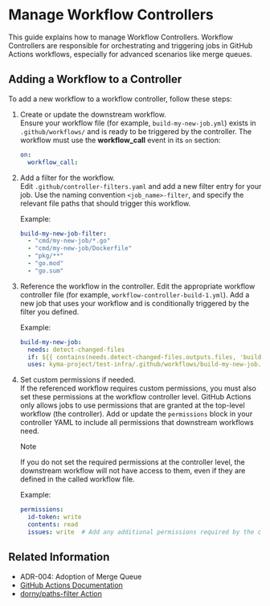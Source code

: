 # Manage Workflow Controllers

This guide explains how to manage Workflow Controllers. Workflow Controllers are responsible for orchestrating and triggering jobs in GitHub Actions workflows, especially for advanced scenarios like merge queues.

## Adding a Workflow to a Controller

To add a new workflow to a workflow controller, follow these steps:

1. Create or update the downstream workflow.  
   Ensure your workflow file (for example, `build-my-new-job.yml`) exists in `.github/workflows/` and is ready to be triggered by the controller. The workflow must use the **workflow_call** event in its `on` section:
   
   ```yaml
   on:
     workflow_call:
   ```

2. Add a filter for the workflow.  
	 Edit `.github/controller-filters.yaml` and add a new filter entry for your job. Use the naming convention `<job_name>-filter`, and specify the relevant file paths that should trigger this workflow.

   Example:
   ```yaml
   build-my-new-job-filter:
     - "cmd/my-new-job/*.go"
     - "cmd/my-new-job/Dockerfile"
     - "pkg/**"
     - "go.mod"
     - "go.sum"
   ```

3. Reference the workflow in the controller. 
   Edit the appropriate workflow controller file (for example, `workflow-controller-build-1.yml`). Add a new job that uses your workflow and is conditionally triggered by the filter you defined.

   Example:
   ```yaml
   build-my-new-job:
     needs: detect-changed-files
     if: ${{ contains(needs.detect-changed-files.outputs.files, 'build-my-new-job-filter') }}
     uses: kyma-project/test-infra/.github/workflows/build-my-new-job.yml@main
   ```

4. Set custom permissions if needed.  
   If the referenced workflow requires custom permissions, you must also set these permissions at the workflow controller level. GitHub Actions only allows jobs to use permissions that are granted at the top-level workflow (the controller). Add or update the `permissions` block in your controller YAML to include all permissions that downstream workflows need.

   > [!NOTE]
   > If you do not set the required permissions at the controller level, the downstream workflow will not have access to them, even if they are defined in the called workflow file.

   Example:
   ```yaml
   permissions:
     id-token: write
     contents: read
     issues: write  # Add any additional permissions required by the called workflow
   ```

   
## Related Information

- ADR-004: Adoption of Merge Queue
- [GitHub Actions Documentation](https://docs.github.com/en/actions)
- [dorny/paths-filter Action](https://github.com/dorny/paths-filter)
